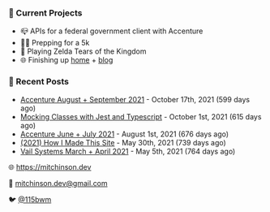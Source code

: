 ### 📌 Current Projects
- 📪 APIs for a federal government client with Accenture
- 🏃🏼 Prepping for a 5k
- 👾 Playing Zelda Tears of the Kingdom
- 🌐 Finishing up [home](http://home.mitchinson.dev) + [blog](http://blog.mitchinson.dev)

### 📝 Recent Posts

- [Accenture August + September 2021](https://blog.mitchinson.dev/pillar/aug-sep-21) - October 17th, 2021 (599 days ago)
- [Mocking Classes with Jest and Typescript](https://blog.mitchinson.dev/jest-typescript-mocks) - October 1st, 2021 (615 days ago)
- [Accenture June + July 2021](https://blog.mitchinson.dev/pillar/june-july-21) - August 1st, 2021 (676 days ago)
- [(2021) How I Made This Site](https://blog.mitchinson.dev/About-This-Site) - May 30th, 2021 (739 days ago)
- [Vail Systems March + April 2021](https://blog.mitchinson.dev/vail-march-april-2021) - May 5th, 2021 (764 days ago)

🌐 https://mitchinson.dev

💌 mitchinson.dev@gmail.com

🐦 [@115bwm](https://twitter.com/115bwm)
